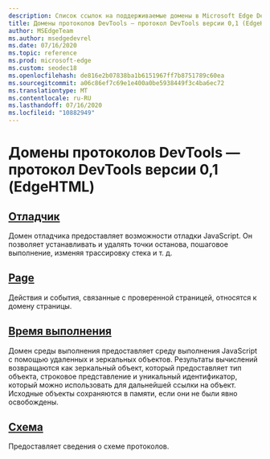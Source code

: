 ```yaml
---
description: Список ссылок на поддерживаемые домены в Microsoft Edge DevTools Protocol версии 0,1.
title: Домены протоколов DevTools — протокол DevTools версии 0,1 (EdgeHTML)
author: MSEdgeTeam
ms.author: msedgedevrel
ms.date: 07/16/2020
ms.topic: reference
ms.prod: microsoft-edge
ms.custom: seodec18
ms.openlocfilehash: de816e2b07838ba1b6151967ff7b8751789c60ea
ms.sourcegitcommit: a06c86ef7c69e1e400a0be5938449f3c4ba6ec72
ms.translationtype: MT
ms.contentlocale: ru-RU
ms.lasthandoff: 07/16/2020
ms.locfileid: "10882949"
---
```

# Домены протоколов DevTools — протокол DevTools версии 0,1 (EdgeHTML)  

## [Отладчик](debugger.md)  

Домен отладчика предоставляет возможности отладки JavaScript. Он позволяет устанавливать и удалять точки останова, пошаговое выполнение, изменяя трассировку стека и т. д.
## [Page](page.md)
Действия и события, связанные с проверенной страницей, относятся к домену страницы.
## [Время выполнения](runtime.md)
Домен среды выполнения предоставляет среду выполнения JavaScript с помощью удаленных и зеркальных объектов. Результаты вычислений возвращаются как зеркальный объект, который предоставляет тип объекта, строковое представление и уникальный идентификатор, который можно использовать для дальнейшей ссылки на объект. Исходные объекты сохраняются в памяти, если они не были явно освобождены.
## [Схема](schema.md)
Предоставляет сведения о схеме протоколов.